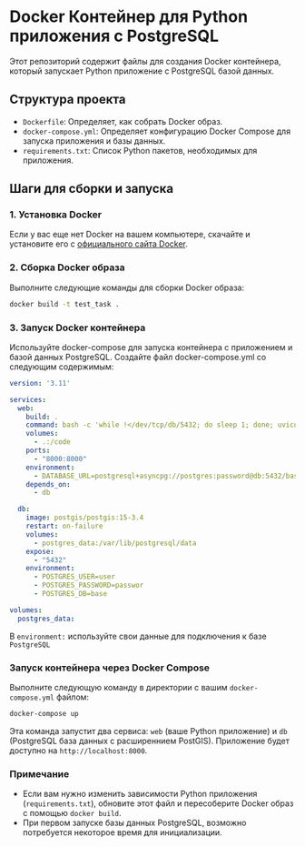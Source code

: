 # Docker Контейнер для Python приложения с PostgreSQL

Этот репозиторий содержит файлы для создания Docker контейнера, который запускает Python приложение с PostgreSQL базой данных.

## Структура проекта

- `Dockerfile`: Определяет, как собрать Docker образ.
- `docker-compose.yml`: Определяет конфигурацию Docker Compose для запуска приложения и базы данных.
- `requirements.txt`: Список Python пакетов, необходимых для приложения.

## Шаги для сборки и запуска

### 1. Установка Docker

Если у вас еще нет Docker на вашем компьютере, скачайте и установите его с [официального сайта Docker](https://www.docker.com/).

### 2. Сборка Docker образа

Выполните следующие команды для сборки Docker образа:

```bash
docker build -t test_task .
```


### 3. Запуск Docker контейнера

Используйте docker-compose для запуска контейнера с приложением и базой данных PostgreSQL. Создайте файл docker-compose.yml со следующим содержимым:

```yaml
version: '3.11'

services:
  web:
    build: .
    command: bash -c 'while !</dev/tcp/db/5432; do sleep 1; done; uvicorn app.main:app --host 0.0.0.0 --reload'
    volumes:
      - .:/code
    ports:
      - "8000:8000"
    environment:
      - DATABASE_URL=postgresql+asyncpg://postgres:password@db:5432/base
    depends_on:
      - db

  db:
    image: postgis/postgis:15-3.4
    restart: on-failure
    volumes:
      - postgres_data:/var/lib/postgresql/data
    expose:
      - "5432"
    environment:
      - POSTGRES_USER=user
      - POSTGRES_PASSWORD=passwor
      - POSTGRES_DB=base

volumes:
  postgres_data:
```

В `environment:` используйте свои данные для подключения к базе `PostgreSQL`

### Запуск контейнера через Docker Compose
Выполните следующую команду в директории с вашим `docker-compose.yml` файлом:

```bash
docker-compose up
```

Эта команда запустит два сервиса: `web` (ваше Python приложение) и `db` (PostgreSQL база данных с расширеннием PostGIS). Приложение будет доступно на `http://localhost:8000`.

### Примечание

 - Если вам нужно изменить зависимости Python приложения (`requirements.txt`), обновите этот файл и пересоберите Docker образ с помощью `docker build`.
 - При первом запуске базы данных PostgreSQL, возможно потребуется некоторое время для инициализации.

